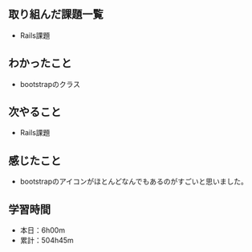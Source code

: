 ## 取り組んだ課題一覧
- Rails課題
## わかったこと
- bootstrapのクラス
## 次やること
- Rails課題
## 感じたこと
- bootstrapのアイコンがほとんどなんでもあるのがすごいと思いました。
## 学習時間
- 本日：6h00m
- 累計：504h45m
